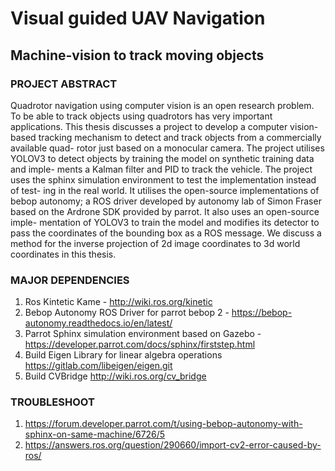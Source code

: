 # Visual guided UAV Navigation
##  Machine-vision to track moving objects

### PROJECT ABSTRACT

Quadrotor navigation using computer vision is an open research problem. To
be able to track objects using quadrotors has very important applications.
This thesis discusses a project to develop a computer vision-based tracking
mechanism to detect and track objects from a commercially available quad-
rotor just based on a monocular camera. The project utilises YOLOV3 to
detect objects by training the model on synthetic training data and imple-
ments a Kalman filter and PID to track the vehicle. The project uses the
sphinx simulation environment to test the implementation instead of test-
ing in the real world. It utilises the open-source implementations of bebop
autonomy; a ROS driver developed by autonomy lab of Simon Fraser based
on the Ardrone SDK provided by parrot. It also uses an open-source imple-
mentation of YOLOV3 to train the model and modifies its detector to pass
the coordinates of the bounding box as a ROS message. We discuss a method
for the inverse projection of 2d image coordinates to 3d world coordinates
in this thesis. 

### MAJOR DEPENDENCIES

1. Ros Kintetic Kame  - http://wiki.ros.org/kinetic
2. Bebop Autonomy ROS Driver for parrot bebop 2 - https://bebop-autonomy.readthedocs.io/en/latest/
3. Parrot Sphinx simulation environment based on Gazebo - https://developer.parrot.com/docs/sphinx/firststep.html
4. Build Eigen Library for linear algebra operations https://gitlab.com/libeigen/eigen.git
5. Build CVBridge  http://wiki.ros.org/cv_bridge 

### TROUBLESHOOT
1.  https://forum.developer.parrot.com/t/using-bebop-autonomy-with-sphinx-on-same-machine/6726/5
2.  https://answers.ros.org/question/290660/import-cv2-error-caused-by-ros/

